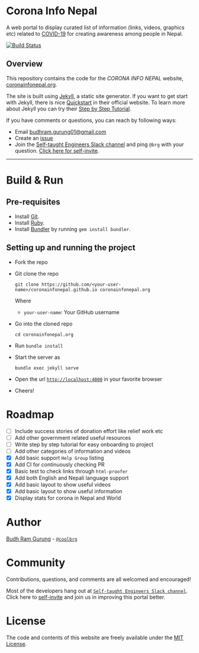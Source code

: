
# Corona Info Nepal

A web portal to display curated list of information (links, videos, graphics etc) related to [COVID-19](https://en.wikipedia.org/wiki/Covid-19) for creating awareness among people in Nepal.

[![Build Status](https://travis-ci.com/coronainfonepal/coronainfonepal.github.io.svg?branch=master)](https://travis-ci.com/coronainfonepal/coronainfonepal.github.io)

## Overview

This repository contains the code for the _CORONA INFO NEPAL_ website, [coronainfonepal.org](http://coronainfonepal.org).

The site is built using [Jekyll](https://jekyllrb.com/), a static site generator. If you want to get start with
Jekyll, there is nice [Quickstart](https://jekyllrb.com/docs/) in their official website. To learn more about
Jekyll you can try their [Step by Step Tutorial](https://jekyllrb.com/docs/step-by-step/01-setup/).

If you have comments or questions, you can reach by following ways:

* Email [budhram.gurung01@gmail.com](mailto:budhram.gurung01@gmail.com)
* Create an [issue](https://github.com/coronainfonepal/coronainfonepal.github.io/issues/new)
* Join the [Self-taught Engineers Slack channel](https://selftaughtengineers.slack.com) and ping `@brg` with your question. [Click here for self-invite](https://join.slack.com/t/selftaughtengineers/shared_invite/zt-dplbxefk-ke0VWOv9EeowFclV5wTM~g).

---

# Build & Run

## Pre-requisites

- Install [Git](https://git-scm.com/downloads).
- Install [Ruby](https://www.ruby-lang.org/en/documentation/installation/).
- Install [Bundler](http://bundler.io/) by running `gem install bundler`.

## Setting up and running the project

- Fork the repo
- Git clone the repo
  ```
  git clone https://github.com/<your-user-name>/coronainfonepal.github.io coronainfonepal.org
  ```

  Where
    - `your-user-name`: Your GitHub username

- Go into the cloned repo
  ```
  cd coronainfonepal.org
  ```

- Run `bundle install`
- Start the server as
  ```
  bundle exec jekyll serve
  ```
- Open the url [`http://localhost:4000`](http://localhost:4000) in your favorite browser
- Cheers!

# Roadmap

* [ ] Include success stories of donation effort like relief work etc
* [ ] Add other government related useful resources
* [ ] Write step by step tutorial for easy onboarding to project
* [ ] Add other categories of information and videos
* [x] Add basic support `Help Group` listing
* [x] Add CI for continuously checking PR
* [x] Basic test to check links through `html-proofer`
* [x] Add both English and Nepali language support
* [x] Add basic layout to show useful videos
* [x] Add basic layout to show useful information
* [x] Display stats for corona in Nepal and World

# Author

[Budh Ram Gurung](https://freelancerbrg.com) - [`@coolbrg`](https://github.com/coolbrg)

# Community

Contributions, questions, and comments are all welcomed and encouraged!

Most of the developers hang out at [`Self-taught Engineers Slack channel`](https://selftaughtengineers.slack.com). Click here to [self-invite](https://join.slack.com/t/selftaughtengineers/shared_invite/zt-dplbxefk-ke0VWOv9EeowFclV5wTM~g) and join us in improving this portal better.

# License

The code and contents of this website are freely available under the [MIT License](https://raw.githubusercontent.com/coronainfonepal/coronainfonepal.github.io/master/LICENSE).
